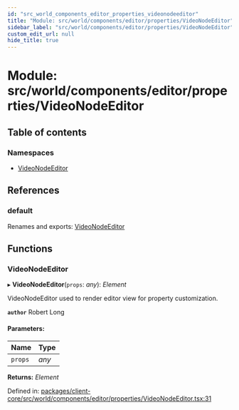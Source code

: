 ```yaml
---
id: "src_world_components_editor_properties_videonodeeditor"
title: "Module: src/world/components/editor/properties/VideoNodeEditor"
sidebar_label: "src/world/components/editor/properties/VideoNodeEditor"
custom_edit_url: null
hide_title: true
---
```


# Module: src/world/components/editor/properties/VideoNodeEditor

## Table of contents

### Namespaces

- [VideoNodeEditor](src_world_components_editor_properties_videonodeeditor.videonodeeditor.md)

## References

### default

Renames and exports: [VideoNodeEditor](src_world_components_editor_properties_videonodeeditor.md#videonodeeditor)

## Functions

### VideoNodeEditor

▸ **VideoNodeEditor**(`props`: *any*): *Element*

VideoNodeEditor used to render editor view for property customization.

**`author`** Robert Long

#### Parameters:

| Name | Type |
| :------ | :------ |
| `props` | *any* |

**Returns:** *Element*

Defined in: [packages/client-core/src/world/components/editor/properties/VideoNodeEditor.tsx:31](https://github.com/xr3ngine/xr3ngine/blob/7e8e151f1/packages/client-core/src/world/components/editor/properties/VideoNodeEditor.tsx#L31)
